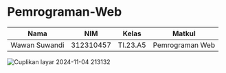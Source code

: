 # Pemrograman-Web
|**Nama**|**NIM**|**Kelas**|**Matkul**|
|----|---|-----|------|
|Wawan Suwandi|312310457|TI.23.A5|Pemrograman Web|


![Cuplikan layar 2024-11-04 213132](https://github.com/user-attachments/assets/8319cdf5-f77e-49d1-9f8c-2b5345485b8e)
